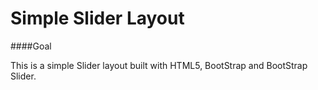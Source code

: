 # Simple Slider Layout

####Goal

This is a simple Slider layout built with HTML5, BootStrap and BootStrap Slider.
